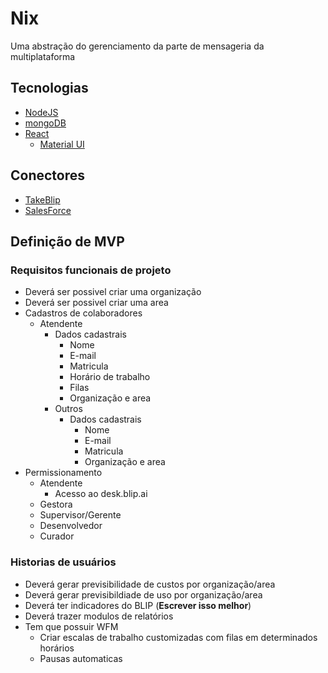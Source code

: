 # Nix
Uma abstração do gerenciamento da parte de mensageria da multiplataforma

## Tecnologias
* [NodeJS](https://nodejs.org/en/) 
* [mongoDB](https://www.mongodb.com/) 
* [React](https://pt-br.reactjs.org/)
  * [Material UI](https://material-ui.com/pt/)

## Conectores
 * [TakeBlip](https://take.net/)
 * [SalesForce](https://www.salesforce.com/br/)
## Definição de MVP

### Requisitos funcionais de projeto
* Deverá ser possivel criar uma organização
* Deverá ser possivel criar uma area
* Cadastros de colaboradores
    * Atendente
        * Dados cadastrais
            * Nome
            * E-mail
            * Matricula
            * Horário de trabalho
            * Filas
            * Organização e area
        * Outros
            * Dados cadastrais
              * Nome
              * E-mail
              * Matricula
              * Organização e area
* Permissionamento
  * Atendente
    * Acesso ao desk.blip.ai
  * Gestora
  * Supervisor/Gerente
  * Desenvolvedor
  * Curador



### Historias de usuários
* Deverá gerar previsibilidade de custos por organização/area
* Deverá gerar previsibildiade de uso por organização/area
* Deverá ter indicadores do BLIP (**Escrever isso melhor**)
* Deverá trazer modulos de relatórios 
* Tem que possuir WFM
  * Criar escalas de trabalho customizadas com filas em determinados horários
  * Pausas automaticas
